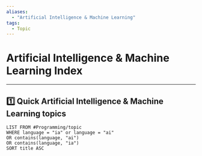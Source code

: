 ```yaml
---
aliases:
  - "Artificial Intelligence & Machine Learning"
tags:
  - Topic
---
```


# Artificial Intelligence & Machine Learning Index

---

## 1️⃣ Quick Artificial Intelligence & Machine Learning topics 
```dataview
LIST FROM #Programming/topic 
WHERE language = "ia" or language = "ai"
OR contains(language, "ai")
OR contains(language, "ia")
SORT title ASC
```